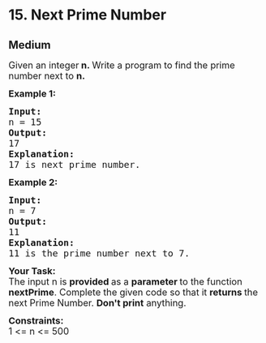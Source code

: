 # 15. Next Prime Number
## Medium 
<div class="problem-statement">
                <p></p><p><span style="font-size:18px">Given an integer<strong>&nbsp;n</strong><strong>.&nbsp;</strong>Write a program to find the prime number next to <strong>n.</strong></span></p>

<p><span style="font-size:18px"><strong>Example 1:</strong> <strong> </strong></span></p>

<pre><span style="font-size:18px"><strong>Input:</strong>
n = 15
<strong>Output: 
</strong>17
<strong>Explanation:</strong>
17 is next prime number.
</span></pre>

<p><span style="font-size:18px"><strong>Example 2: </strong></span></p>

<pre><span style="font-size:18px"><strong>Input:</strong>
n = 7
<strong>Output: </strong>
11
<strong>Explanation:</strong>
11 is the prime number next to 7.</span></pre>

<p><span style="font-size:18px"><strong>Your Task:</strong><br>
The input n is&nbsp;<strong>provided&nbsp;</strong>as a&nbsp;<strong>parameter&nbsp;</strong>to the function <strong>nextPrime</strong>. Complete the given code so that it <strong>returns </strong>the next Prime Number. <strong>Don't print</strong>&nbsp;anything.</span></p>

<p><span style="font-size:18px"><strong>Constraints:</strong><br>
1 &lt;= n&nbsp;&lt;= 500</span></p>
 <p></p>
            </div>